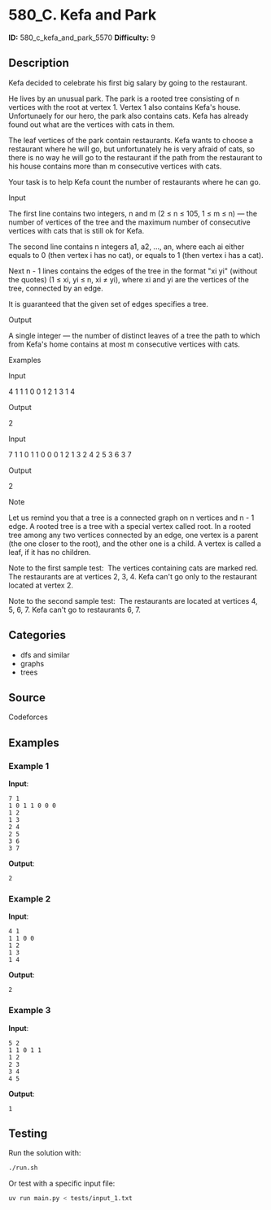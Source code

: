 # 580_C. Kefa and Park

**ID:** 580_c_kefa_and_park_5570
**Difficulty:** 9

## Description

Kefa decided to celebrate his first big salary by going to the restaurant.

He lives by an unusual park. The park is a rooted tree consisting of n vertices with the root at vertex 1. Vertex 1 also contains Kefa's house. Unfortunaely for our hero, the park also contains cats. Kefa has already found out what are the vertices with cats in them.

The leaf vertices of the park contain restaurants. Kefa wants to choose a restaurant where he will go, but unfortunately he is very afraid of cats, so there is no way he will go to the restaurant if the path from the restaurant to his house contains more than m consecutive vertices with cats.

Your task is to help Kefa count the number of restaurants where he can go.

Input

The first line contains two integers, n and m (2 ≤ n ≤ 105, 1 ≤ m ≤ n) — the number of vertices of the tree and the maximum number of consecutive vertices with cats that is still ok for Kefa.

The second line contains n integers a1, a2, ..., an, where each ai either equals to 0 (then vertex i has no cat), or equals to 1 (then vertex i has a cat).

Next n - 1 lines contains the edges of the tree in the format "xi yi" (without the quotes) (1 ≤ xi, yi ≤ n, xi ≠ yi), where xi and yi are the vertices of the tree, connected by an edge.

It is guaranteed that the given set of edges specifies a tree.

Output

A single integer — the number of distinct leaves of a tree the path to which from Kefa's home contains at most m consecutive vertices with cats.

Examples

Input

4 1
1 1 0 0
1 2
1 3
1 4


Output

2


Input

7 1
1 0 1 1 0 0 0
1 2
1 3
2 4
2 5
3 6
3 7


Output

2

Note

Let us remind you that a tree is a connected graph on n vertices and n - 1 edge. A rooted tree is a tree with a special vertex called root. In a rooted tree among any two vertices connected by an edge, one vertex is a parent (the one closer to the root), and the other one is a child. A vertex is called a leaf, if it has no children.

Note to the first sample test: <image> The vertices containing cats are marked red. The restaurants are at vertices 2, 3, 4. Kefa can't go only to the restaurant located at vertex 2.

Note to the second sample test: <image> The restaurants are located at vertices 4, 5, 6, 7. Kefa can't go to restaurants 6, 7.

## Categories

- dfs and similar
- graphs
- trees

## Source

Codeforces

## Examples

### Example 1

**Input**:
```
7 1
1 0 1 1 0 0 0
1 2
1 3
2 4
2 5
3 6
3 7
```

**Output**:
```
2
```

### Example 2

**Input**:
```
4 1
1 1 0 0
1 2
1 3
1 4
```

**Output**:
```
2
```

### Example 3

**Input**:
```
5 2
1 1 0 1 1
1 2
2 3
3 4
4 5
```

**Output**:
```
1
```


## Testing

Run the solution with:

```bash
./run.sh
```

Or test with a specific input file:

```bash
uv run main.py < tests/input_1.txt
```
